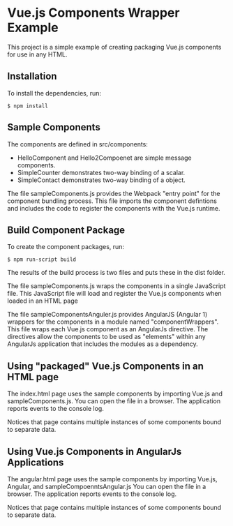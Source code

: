 # Vue.js Components Wrapper Example

This project is a simple example of creating packaging Vue.js components
for use in any HTML.

## Installation
To install the dependencies, run:

    $ npm install

## Sample Components

The components are defined in src/components:
* HelloComponent and Hello2Compoenet are simple message components.
* SimpleCounter demonstrates two-way binding of a scalar.
* SimpleContact demonstrates two-way binding of a object.

The file sampleComponents.js provides the Webpack "entry point" for the component
bundling process. This file imports the component defintions and includes the
code to register the components with the Vue.js runtime.

## Build Component Package

To create the component packages, run:

    $ npm run-script build

The results of the build process is two files and puts these in the dist folder.

The file sampleComponents.js wraps the components in a single JavaScript file. 
This JavaScript file will load and register the Vue.js components when loaded
in an HTML page

The file sampleComponentsAnguler.js provides AngularJS (Angular 1) wrappers for
the components in a module named "componentWrappers".
This file wraps each Vue.js component as an AngularJs directive.
The directives allow the components to be used as "elements" within any AngularJs
application that includes the modules as a dependency. 

## Using "packaged" Vue.js Components in an HTML page

The index.html page uses the  sample components by importing Vue.js and
sampleComponents.js.
You can open the file in a browser.
The application reports events to the console log.

Notices that page contains multiple instances of some components bound to separate
data.

## Using Vue.js Components in AngularJs Applications

The angular.html page uses the sample components by importing Vue.js, Angular,
and sampleCompoenntsAngular.js
You can open the file in a browser.
The application reports events to the console log.

Notices that page contains multiple instances of some components bound to separate
data.

